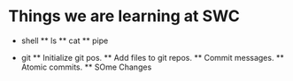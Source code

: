 Things we are learning at SWC
=============================

* shell
** ls
** cat
** pipe

* git
** Initialize git pos.
** Add files to git repos.
** Commit messages.
** Atomic commits.
** SOme Changes
